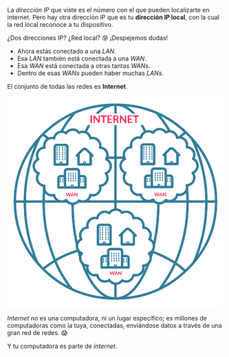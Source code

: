 La _dirección IP_ que viste es el número con el que pueden localizarte en internet. Pero hay otra dirección IP que es tu **dirección IP local**, con la cual la red local reconoce a tu dispositivo.

¿Dos direcciones IP? ¿Red local? :cold_sweat: ¡Despejemos dudas!

* Ahora estás conectado a una _LAN_. 
* Esa _LAN_ también está conectada a una _WAN_.
* Esa _WAN_ está conectada a otras tantas _WANs_.
* Dentro de esas _WANs_ pueden haber muchas _LANs_.

El conjunto de todas las redes es **Internet**. 


<center>
<img src="https://raw.githubusercontent.com/MumukiProject/mumuki-guia-text-redes-e-internet/master/images/ej7_2-01_1524151468551.png" alt="ej7_2-01_1524151468551.png" width="500px" height="auto">
</center>

_Internet_ no es una computadora, ni un lugar específico; es millones de computadoras como la tuya, conectadas, enviándose datos a través de una gran red de redes. :scream:

Y tu computadora es parte de _internet_.